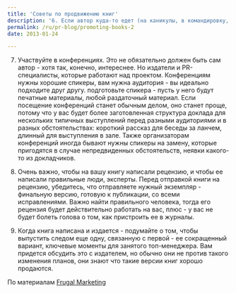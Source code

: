 ```yaml
---
title: 'Советы по продвижению книг'
description: '6. Если автор куда-то едет (на каникулы, в командировку, что угодно) - организуйте подписывание книг в местных магазинах. Это немного утомительно, но многие придут посмотреть на живого автора, задать вопросы, может быть, познакомиться впервые.'
permalink: /ru/pr-blog/promoting-books-2
date: 2013-01-24

---
```


7. Участвуйте в конференциях. Это не обязательно должен быть сам автор - хотя так, конечно, интереснее. Но издатели и PR-специалисты, которые работают над проектом. Конференциям нужны хорошие спикеры, вам нужна аудитория - вы идеально подходите друг другу. подготовьте спикера - пусть у него будут печатные материалы, любой раздаточный материал.  Если посещение конференций станет обычным делом, оно станет проще, потому что у вас будет более заготовленная структура доклада для нескольких типичных выступлений перед разными аудиториями и в разных обстоятельствах: короткий рассказ для беседы за ланчем, длинный для выступления в зале. Также организаторам конференций иногда бывают нужны спикеры на замену, которые пригодятся в случае непредвиденных обстоятельств, неявки какого-то из докладчиков.

8. Очень важно, чтобы на вашу книгу написали рецензию, и чтобы ее написали правильные люди, эксперты. Перед отправкой книги на рецензию, убедитесь, что отправляете нужный экземпляр - финальную версию, готовую к публикации, со всеми исправлениями. Важно найти правильного человека, тогда его рецензия будет действительно работать на вас, плюс - у вас не будет болеть голова о том, как пристроить ее в журналы.

9. Когда книга написана и издается  - подумайте о том, чтобы выпустить следом еще одну, связанную с первой - ее сокращенный вариант, ключевые моменты для занятого топ-менеджера. Вам придется обсудить это с издателем, но обычно они не против такого изменения планов, они знают что такие версии книг хорошо продаются.

По материалам <a href="https://www.frugalmarketing.com/dtb/ten-tips-for-promoting-books.shtml">Frugal Marketing</a>

